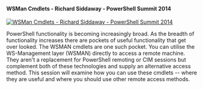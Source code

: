﻿#### WSMan Cmdlets - Richard Siddaway - PowerShell Summit 2014

[![WSMan Cmdlets - Richard Siddaway - PowerShell Summit 2014](https://i3.ytimg.com/vi/j3IQeWlxJiI/hqdefault.jpg "WSMan Cmdlets - Richard Siddaway - PowerShell Summit 2014")](https://www.youtube.com/watch?v=j3IQeWlxJiI)

PowerShell functionality is becoming increasingly broad. As the breadth of functionality increases there are pockets of useful functionality that get over looked.  The WSMAN cmdlets are one such pocket. You can utilise the WS-Management layer (WSMAN) directly to access a remote machine. They aren't a replacement for PowerShell remoting or CIM sessions but complement both of these technologies and supply an alternative access method. This session will examine how you can use these cmdlets -- where they are useful and where you should use other remote access methods.


